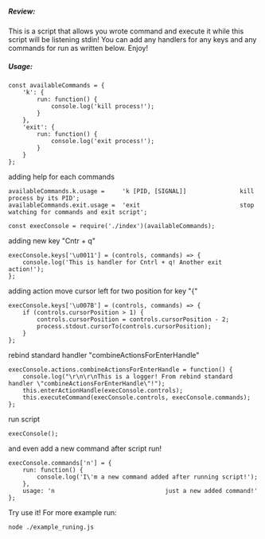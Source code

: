 ##### Review:

This is a script that allows you wrote command and execute it while this script will be listening stdin!
You can add any handlers for any keys and any commands for run as written below. Enjoy!

##### Usage:

````
const availableCommands = {
    'k': {
        run: function() {
            console.log('kill process!');
        }
    },
    'exit': {
        run: function() {
            console.log('exit process!');
        }
    }
};
````
adding help for each commands
````
availableCommands.k.usage =     'k [PID, [SIGNAL]]               kill process by its PID';
availableCommands.exit.usage =  'exit                            stop watching for commands and exit script';
````
````
const execConsole = require('./index')(availableCommands);
````
adding new key "Cntr + q"
````
execConsole.keys['\u0011'] = (controls, commands) => {
    console.log('This is handler for Cntrl + q! Another exit action!');
};
````
adding action move cursor left for two position for key "{"
````
execConsole.keys['\u007B'] = (controls, commands) => {
    if (controls.cursorPosition > 1) {
        controls.cursorPosition = controls.cursorPosition - 2;
        process.stdout.cursorTo(controls.cursorPosition);
    }
};
````
rebind standard handler "combineActionsForEnterHandle"
````
execConsole.actions.combineActionsForEnterHandle = function() {
    console.log("\r\n\r\nThis is a logger! From rebind standard handler \"combineActionsForEnterHandle\"!");
    this.enterActionHandle(execConsole.controls);
    this.executeCommand(execConsole.controls, execConsole.commands);
};
````

run script
````
execConsole();
````
and even add a new command after script run!
````
execConsole.commands['n'] = {
    run: function() {
        console.log('I\'m a new command added after running script!');
    },
    usage: 'n                               just a new added command!'
};

````

Try use it! For more example run:
````
node ./example_runing.js
````
